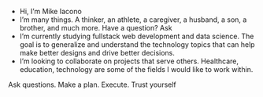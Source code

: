 - Hi, I’m Mike Iacono
- I’m many things. A thinker, an athlete, a caregiver, a husband, a son, a brother, and much more. Have a question? Ask
- I’m currently studying fullstack web development and data science. The goal is to generalize and understand the technology topics that can help make better designs and drive better decisions.
- I’m looking to collaborate on projects that serve others. Healthcare, education, technology are some of the fields I would like to work within.

Ask questions. Make a plan. Execute. Trust yourself

